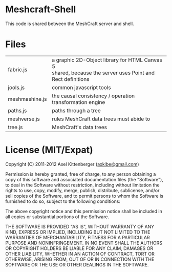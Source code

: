 Meshcraft-Shell
===============
This code is shared between the MeshCraft server and shell.

Files
=====
<table>

 <tr><td>   fabric.js
</td><td>   a graphic 2D-Object library for HTML Canvas 5
     <br/>  shared, because the server uses Point and Rect definitions
</td></tr>

 <tr><td>   jools.js
</td><td>   common javascript tools
</td></tr>

 <tr><td>   meshmashine.js
</td><td>   the causal consistency / operation transformation engine
</td></tr>

 <tr><td>   paths.js
</td><td>   paths through a tree
</td></tr>

 <tr><td>   meshverse.js
</td><td>   rules MeshCraft data trees must abide to
</td></tr>

 <tr><td>   tree.js
</td><td>   MeshCraft's data trees
</td></tr>

</table>

License (MIT/Expat)
===================
Copyright (C) 2011-2012 Axel Kittenberger (axkibe@gmail.com)

Permission is hereby granted, free of charge, to any person obtaining a copy of this software and associated documentation files (the "Software"), to deal in the Software without restriction, including without limitation the rights to use, copy, modify, merge, publish, distribute, sublicense, and/or sell copies of the Software, and to permit persons to whom the Software is furnished to do so, subject to the following conditions:

The above copyright notice and this permission notice shall be included in all copies or substantial portions of the Software.

THE SOFTWARE IS PROVIDED "AS IS", WITHOUT WARRANTY OF ANY KIND, EXPRESS OR IMPLIED, INCLUDING BUT NOT LIMITED TO THE WARRANTIES OF MERCHANTABILITY, FITNESS FOR A PARTICULAR PURPOSE AND NONINFRINGEMENT. IN NO EVENT SHALL THE AUTHORS OR COPYRIGHT HOLDERS BE LIABLE FOR ANY CLAIM, DAMAGES OR OTHER LIABILITY, WHETHER IN AN ACTION OF CONTRACT, TORT OR OTHERWISE, ARISING FROM, OUT OF OR IN CONNECTION WITH THE SOFTWARE OR THE USE OR OTHER DEALINGS IN THE SOFTWARE.


